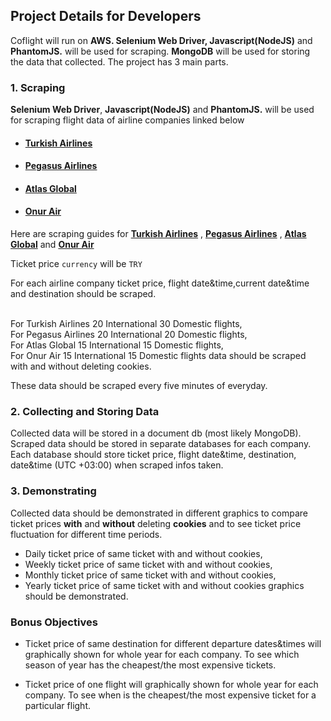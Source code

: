 ## Project Details for Developers

Coflight will run on **AWS. Selenium Web Driver, Javascript(NodeJS)** and **PhantomJS.** will be used for scraping. **MongoDB** will be used for storing the data that collected. The project has 3 main parts. 

### **1. Scraping** 

**Selenium Web Driver**, **Javascript(NodeJS)** and **PhantomJS.** will be used for scraping flight data of airline companies linked below

* #### [Turkish Airlines](https://www.turkishairlines.com/)
* #### [Pegasus Airlines](https://www.flypgs.com/)
* #### [Atlas Global](https://www.atlasglb.com/)
* #### [Onur Air](https://www.onurair.com/)

Here are scraping guides for [**Turkish Airlines**](https://github.com/FCanberk/coflight-prep/blob/master/issue-drafts/scraping/thy%20scraping.md) ,
 [**Pegasus Airlines**](https://github.com/FCanberk/coflight-prep/blob/master/issue-drafts/scraping/flypgs%20scraping.md) , [**Atlas Global**](https://github.com/FCanberk/coflight-prep/blob/master/issue-drafts/scraping/atlasglobal%20scraping.md) and [**Onur Air**](https://github.com/FCanberk/coflight-prep/blob/master/issue-drafts/scraping/onur%20air%20scraping.md)

Ticket price `currency` will be `TRY`

For each airline company ticket price, flight date&time,current date&time and destination should be scraped.

<br>For Turkish Airlines 20 International 30 Domestic flights,
<br>For Pegasus Airlines 20 International 20 Domestic flights,
<br>For Atlas Global     15 International 15 Domestic flights,
<br>For Onur Air         15 International 15 Domestic flights data 
should be scraped with and without deleting cookies.

These data should be scraped every five minutes of everyday. 

### **2. Collecting and Storing Data**

Collected data will be stored in a document db (most likely MongoDB). Scraped data should be stored in separate databases for each company. Each database should store ticket price, flight date&time, destination, date&time (UTC +03:00) when scraped infos taken.

### **3. Demonstrating**

Collected data should be demonstrated in different graphics to compare ticket prices **with** and **without** deleting **cookies** and to see ticket price fluctuation for different time periods.

* Daily ticket price of same ticket with and without cookies,
* Weekly ticket price of same ticket with and without cookies,
* Monthly ticket price of same ticket with and without cookies, 
* Yearly ticket price of same ticket with and without cookies  graphics should be demonstrated.

### Bonus Objectives

* Ticket price of same destination for different departure dates&times will graphically shown for whole year for each company. To see which season of year has the cheapest/the most expensive tickets.

* Ticket price of one flight will graphically shown for whole year for each company. To see when is the cheapest/the most expensive ticket for a particular flight.
